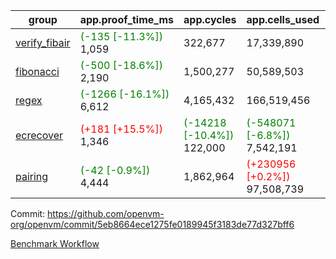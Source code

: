 | group | app.proof_time_ms | app.cycles | app.cells_used | leaf.proof_time_ms | leaf.cycles | leaf.cells_used |
| -- | -- | -- | -- | -- | -- | -- |
| [verify_fibair](https://github.com/openvm-org/openvm/blob/benchmark-results/benchmarks-pr/1755/verify_fibair-5eb8664ece1275fe0189945f3183de77d327bff6.md) |<span style='color: green'>(-135 [-11.3%])</span> 1,059 |  322,677 |  17,339,890 |- | - | - |
| [fibonacci](https://github.com/openvm-org/openvm/blob/benchmark-results/benchmarks-pr/1755/fibonacci-5eb8664ece1275fe0189945f3183de77d327bff6.md) |<span style='color: green'>(-500 [-18.6%])</span> 2,190 |  1,500,277 |  50,589,503 |- | - | - |
| [regex](https://github.com/openvm-org/openvm/blob/benchmark-results/benchmarks-pr/1755/regex-5eb8664ece1275fe0189945f3183de77d327bff6.md) |<span style='color: green'>(-1266 [-16.1%])</span> 6,612 |  4,165,432 |  166,519,456 |- | - | - |
| [ecrecover](https://github.com/openvm-org/openvm/blob/benchmark-results/benchmarks-pr/1755/ecrecover-5eb8664ece1275fe0189945f3183de77d327bff6.md) |<span style='color: red'>(+181 [+15.5%])</span> 1,346 | <span style='color: green'>(-14218 [-10.4%])</span> 122,000 | <span style='color: green'>(-548071 [-6.8%])</span> 7,542,191 |- | - | - |
| [pairing](https://github.com/openvm-org/openvm/blob/benchmark-results/benchmarks-pr/1755/pairing-5eb8664ece1275fe0189945f3183de77d327bff6.md) |<span style='color: green'>(-42 [-0.9%])</span> 4,444 |  1,862,964 | <span style='color: red'>(+230956 [+0.2%])</span> 97,508,739 |- | - | - |


Commit: https://github.com/openvm-org/openvm/commit/5eb8664ece1275fe0189945f3183de77d327bff6

[Benchmark Workflow](https://github.com/openvm-org/openvm/actions/runs/15732404325)
